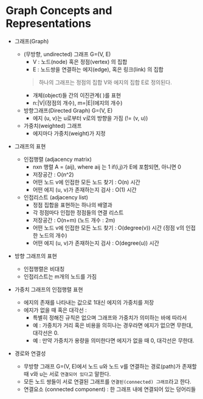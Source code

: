 # Graph Concepts and Representations

- 그래프(Graph)
    - (무방향, undirected) 그래프 G=(V, E)
        - V : 노드(node) 혹은 정점(vertex) 의 집합
        - E : 노드쌍을 연결하는 에지(edge), 혹은 링크(link) 의 집합
        > 하나의 그래프는 정점의 집합 V와 에지의 집합 E로 정의된다.<br>
        - 개체(object)들 간의 이진관계( )를 표현
        - n:|V|(정점의 개수), m=|E|(에지의 개수)
    - 방향그래프(Directed Graph) G=(V, E) 
        - 에지 (u, v)는 u로부터 v로의 방향을 가짐 (!= (v, u))
    - 가중치(weighted) 그래프
        - 에지마다 가중치(weight)가 지정

- 그래프의 표현
    - 인접행렬 (adjacency matrix)
        - nxn 행렬 A = (aij), where aij 는 1 if(i,j)가 E에 포함되면, 아니면 0
        - 저장공간 : O(n^2)
        - 어떤 노드 v에 인접한 모든 노드 찾기 : O(n) 시간
        - 어떤 에지 (u, v)가 존재하는지 검사 : O(1) 시간
    - 인접리스트 (adjacency list)
        - 정점 집합을 표현하는 하나의 배열과
        - 각 정점마다 인접한 정점들의 연결 리스트
        - 저장공간 : O(n+m) (노드 개수 : 2m)
        - 어떤 노드 v에 인접한 모든 노드 찾기 : O(degree(v)) 시간 (정점 v의 인접한 노드의 개수)
        - 어떤 에지 (u, v)가 존재하는지 검사 : O(degree(u)) 시간

- 방향 그래프의 표현
    - 인접행렬은 비대칭
    - 인접리스트는 m개의 노드를 가짐 

- 가중치 그래프의 인접행렬 표현
    - 에지의 존재를 나타내는 값으로 1대신 에지의 가중치를 저장
    - 에지가 없을 때 혹은 대각선 :
        - 특별히 정해진 규칙은 없으며 그래프와 가중치가 의미하는 바에 따라서
        - 예 : 가중치가 거리 혹은 비용을 의히나는 경우라면 에지가 없으면 무한대, 대각선은 0.
        - 예 : 만약 가중치가 용량을 의미한다면 에지가 없을 때 0, 대각선은 무한대.
- 경로와 연결성
    - 무방향 그래프 G=(V, E)에서 노드 u와 노드 v를 연결하는 경로(path)가 존재할 때 v와 u는 서로 `연결되어 있다`고 말한다.
    - 모든 노드 쌍들이 서로 연결된 그래프를 `연결된(connected) 그래프`라고 한다.
    - 연결요소 (connected component) : 한 그래프 내에 연결되어 있는 덩어리들